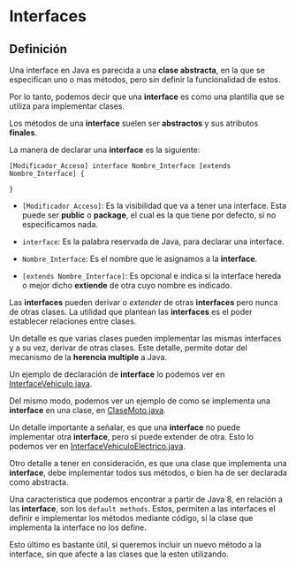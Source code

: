 # Interfaces

## Definición

 Una interface en Java es parecida a una **clase abstracta**, en la que se especifican uno o mas métodos, pero sin definir la funcionalidad de estos.

 Por lo tanto, podemos decir que una **interface** es como una plantilla que se utiliza para implementar clases. 

 Los métodos de una **interface** suelen ser **abstractos** y sus atributos **finales**.

 La manera de declarar una **interface** es la siguiente:

 ```console
 [Modificador_Acceso] interface Nombre_Interface [extends Nombre_Interface] {

 }
 ```
 * ``[Modificador_Acceso]``: Es la visibilidad que va a tener una interface. Esta puede ser **public** o **package**, el cual es la que tiene por defecto, si no especificamos nada.

 * ``interface``: Es la palabra reservada de Java, para declarar una interface.

 * ``Nombre_Interface``: Es el nombre que le asignamos a la **interface**.

 * ``[extends Nombre_Interface]``: Es opcional e indica si la interface hereda o mejor dicho **extiende** de otra cuyo nombre es indicado.

 Las **interfaces** pueden derivar o *extender* de otras **interfaces** pero nunca de otras clases. La utilidad que plantean las **interfaces** es el poder establecer relaciones entre clases.

 Un detalle es que varias clases pueden implementar las mismas interfaces y a su vez, derivar de otras clases. Este detalle, permite dotar del mecanismo de la **herencia multiple** a Java.

 Un ejemplo de declaración de **interface** lo podemos ver en [InterfaceVehiculo.java](InterfaceVehiculo.java).

 Del mismo modo, podemos ver un ejemplo de como se implementa una **interface** en una clase, en [ClaseMoto.java](ClaseMoto.java).

 Un detalle importante a señalar, es que una **interface** no puede implementar otra **interface**, pero si puede extender de otra. Esto lo podemos ver en [InterfaceVehiculoElectrico.java](InterfaceVehiculoElectrico.java).

 Otro detalle a tener en consideración, es que una clase que implementa una **interface**, debe implementar todos sus métodos, o bien ha de ser declarada como abstracta.

 Una caracteristica que podemos encontrar a partir de Java 8, en relación a las **interface**, son los ``default methods``. Estos, permiten a las interfaces el definir e implementar los métodos mediante código, si la clase que implementa la interface no los define.

 Esto último es bastante útil, si queremos incluir un nuevo método a la interface, sin que afecte a las clases que la esten utilizando.

 